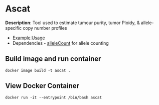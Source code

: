# Ascat 
**Description**: Tool used to estimate tumour purity, tumor Ploidy, & allele-specific copy number profiles
* [Example Usage](https://github.com/VanLoo-lab/ascat/blob/e42dc4fcbb3d279546c976d263c981b0d83b4ff3/ExampleData/README.md)
* Dependencies - [alleleCount](https://github.com/cancerit/alleleCount) for allele counting

## Build image and run container
```
docker image build -t ascat .
```

## View Docker Container
```
docker run -it --entrypoint /bin/bash ascat
```
